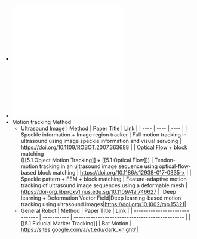 - ![AStar Kidney Tracking algorithm.pdf](../assets/Kidney_Motion_Tracking_AStar.pdf)
- ![New Kidney Tracking Algorithm](Kidney_Motion_Tracking_New.pdf)
- Motion tracking Method
	- Ultrasound Image
	  | Method | Paper Title | Link |
	  | ---- | ---- | ---- |
	  |   Speckle information + Image region tracker   |   Full motion tracking in ultrasound using image speckle information and visual servoing   | https://doi.org/10.1109/ROBOT.2007.363688 |
	  | Optical Flow + block matching <br />([[5.1 Object Motion Tracking]] + [[5.1 Optical Flow]]) | Tendon-motion tracking in an ultrasound image sequence using optical-flow-based block matching | https://doi.org/10.1186/s12938-017-0335-x |
	  | Speckle pattern + FEM + block matching | Feature-adaptive motion tracking of ultrasound image sequences using a deformable mesh | https://doi-org.libproxy1.nus.edu.sg/10.1109/42.746627 |
	  |Deep learning + Deformation Vector Field|Deep learning-based motion tracking using ultrasound images|https://doi.org/10.1002/mp.15321|
	- General Robot
	  | Method                         | Paper Title | Link                                           |
	  | ------------------------------ | ----------- | ---------------------------------------------- |
	  | [[5.1 Fiducial Marker Tracking]] | Bat Motion  | https://sites.google.com/a/vt.edu/dark_knight/ |